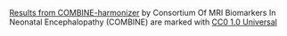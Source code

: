 [Results from COMBINE-harmonizer](https://github.com/i3-research/COMBINE-harmonizer/tree/main/results) by Consortium Of MRI Biomarkers In Neonatal Encephalopathy (COMBINE) are marked with [CC0 1.0 Universal](https://creativecommons.org/publicdomain/zero/1.0/)

